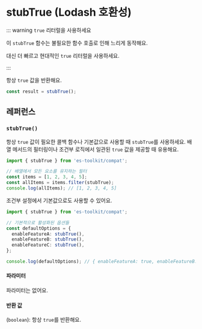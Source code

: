 # stubTrue (Lodash 호환성)

::: warning `true` 리터럴을 사용하세요

이 `stubTrue` 함수는 불필요한 함수 호출로 인해 느리게 동작해요.

대신 더 빠르고 현대적인 `true` 리터럴을 사용하세요.

:::

항상 `true` 값을 반환해요.

```typescript
const result = stubTrue();
```

## 레퍼런스

### `stubTrue()`

항상 `true` 값이 필요한 콜백 함수나 기본값으로 사용할 때 `stubTrue`를 사용하세요. 배열 메서드의 필터링이나 조건부 로직에서 일관된 `true` 값을 제공할 때 유용해요.

```typescript
import { stubTrue } from 'es-toolkit/compat';

// 배열에서 모든 요소를 유지하는 필터
const items = [1, 2, 3, 4, 5];
const allItems = items.filter(stubTrue);
console.log(allItems); // [1, 2, 3, 4, 5]
```

조건부 설정에서 기본값으로도 사용할 수 있어요.

```typescript
import { stubTrue } from 'es-toolkit/compat';

// 기본적으로 활성화된 옵션들
const defaultOptions = {
  enableFeatureA: stubTrue(),
  enableFeatureB: stubTrue(),
  enableFeatureC: stubTrue(),
};

console.log(defaultOptions); // { enableFeatureA: true, enableFeatureB: true, enableFeatureC: true }
```

#### 파라미터

파라미터는 없어요.

#### 반환 값

(`boolean`): 항상 `true`를 반환해요.
